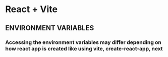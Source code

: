 # React + Vite

## ENVIRONMENT VARIABLES
### Accessing the environment variables may differ depending on how react app is created like using vite, create-react-app, next
